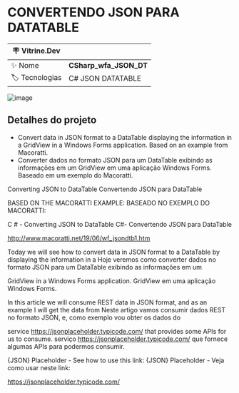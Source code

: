 <h1 align="left">CONVERTENDO JSON PARA DATATABLE</h1>

| :placard: Vitrine.Dev |  |
| -------------  | --- |
| :sparkles: Nome        | **CSharp_wfa_JSON_DT**
| :label: Tecnologias | C# JSON DATATABLE

![image](https://user-images.githubusercontent.com/24603753/204850640-25d2c2ac-ea57-42b0-b6ea-10c1383370c5.png#vitrinedev)


<h2 align="left">Detalhes do projeto</h2>

- Convert data in JSON format to a DataTable displaying the information in a GridView in a Windows Forms application. Based on an example from Macoratti. 
- Converter dados no formato JSON para um DataTable exibindo as informações em um GridView em uma aplicação Windows Forms. Baseado em um exemplo do Macoratti.

Converting JSON to DataTable
Convertendo JSON para DataTable

BASED ON THE MACORATTI EXAMPLE:
BASEADO NO EXEMPLO DO MACORATTI:

C # - Converting JSON to DataTable
C#-  Convertendo JSON para DataTable

http://www.macoratti.net/19/06/wf_jsondtb1.htm

Today we will see how to convert data in JSON format to a DataTable by displaying the information in a
Hoje veremos como converter dados no formato JSON para um DataTable exibindo as informações em um 

GridView in a Windows Forms application.
GridView em uma aplicação Windows Forms.

In this article we will consume REST data in JSON format, and as an example I will get the data from
Neste artigo vamos consumir dados REST no formato JSON, e, como exemplo vou obter os dados do

service https://jsonplaceholder.typicode.com/ that provides some APIs for us to consume.
serviço https://jsonplaceholder.typicode.com/ que fornece algumas APIs para podermos consumir.

{JSON} Placeholder - See how to use this link:
{JSON} Placeholder - Veja como usar neste link:

https://jsonplaceholder.typicode.com/
